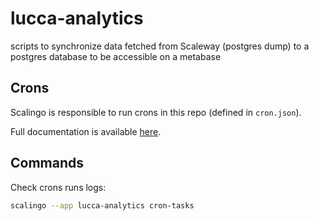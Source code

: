# lucca-analytics
scripts to synchronize data fetched from Scaleway (postgres dump) to a postgres database to be accessible on a metabase

## Crons

Scalingo is responsible to run crons in this repo (defined in `cron.json`). 

Full documentation is available [here](https://doc.scalingo.com/platform/app/task-scheduling/scalingo-scheduler).

## Commands

Check crons runs logs:

```bash
scalingo --app lucca-analytics cron-tasks
```


